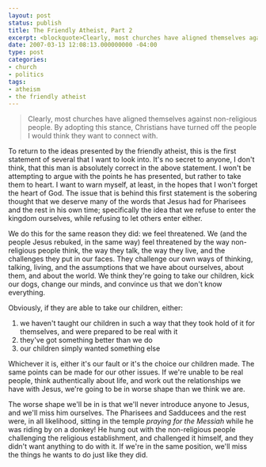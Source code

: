 ```yaml
---
layout: post
status: publish
title: The Friendly Atheist, Part 2
excerpt: <blockquote>Clearly, most churches have aligned themselves against non-religious people. By adopting this stance, Christians have turned off the people I would think they want to connect with.</blockquote>
date: 2007-03-13 12:08:13.000000000 -04:00
type: post
categories:
- church
- politics
tags:
- atheism
- the friendly atheist
---
```

<blockquote>Clearly, most churches have aligned themselves against non-religious people. By adopting this stance, Christians have turned off the people I would think they want to connect with.</blockquote>

To return to the ideas presented by the friendly atheist, this is the first statement of several that I want to look into. It's no secret to anyone, I don't think, that this man is absolutely correct in the above statement. I won't be attempting to argue with the points he has presented, but rather to take them to heart. I want to warn myself, at least, in the hopes that I won't forget the heart of God. The issue that is behind this first statement is the sobering thought that we deserve many of the words that Jesus had for Pharisees and the rest in his own time; specifically the idea that we refuse to enter the kingdom ourselves, while refusing to let others enter either.

We do this for the same reason they did: we feel threatened. We (and the people Jesus rebuked, in the same way) feel threatened by the way non-religious people think, the way they talk, the way they live, and the challenges they put in our faces. They challenge our own ways of thinking, talking, living, and the assumptions that we have about ourselves, about them, and about the world. We think they're going to take our children, kick our dogs, change our minds, and convince us that we don't know everything.

Obviously, if they are able to take our children, either:
<ol>
	<li>we haven't taught our children in such a way that they took hold of it for themselves, and were prepared to be real with it</li>
	<li>they've got something better than we do</li>
	<li>our children simply wanted something else</li>
</ol>

Whichever it is, either it's our fault or it's the choice our children made. The same points can be made for our other issues. If we're unable to be real people, think authentically about life, and work out the relationships we have with Jesus, we're going to be in worse shape than we think we are.

The worse shape we'll be in is that we'll never introduce anyone to Jesus, and we'll miss him ourselves. The Pharisees and Sadducees and the rest were, in all likelihood, sitting in the temple <em>praying for the Messiah</em> while he was riding by on a donkey! He hung out with the non-religious people challenging the religious establishment, and challenged it himself, and they didn't want anything to do with it. If we're in the same position, we'll miss the things he wants to do just like they did.
